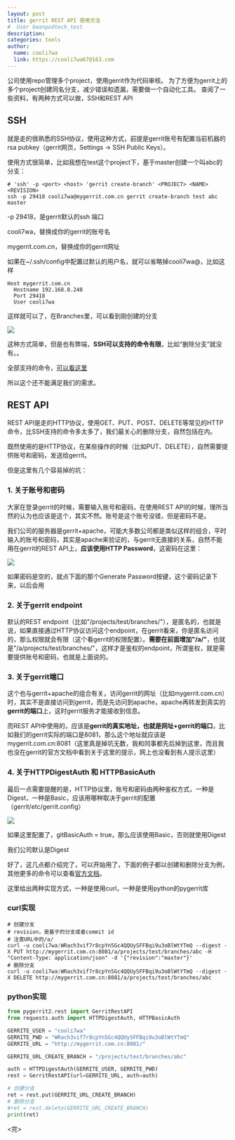 ```yaml
---
layout: post
title: gerrit REST API 使用方法
#  User beanpodtech_test
description:
categories: tools
author:
  name: cooli7wa
  link: https://cooli7wa67@163.com
---
```

公司使用repo管理多个project，使用gerrit作为代码审核。
为了方便为gerrit上的多个project创建同名分支，减少错误和遗漏，需要做一个自动化工具。
查阅了一些资料，有两种方式可以做，SSH和REST API

## SSH

就是走的很熟悉的SSH协议，使用这种方式，前提是gerrit账号有配置当前机器的rsa pubkey（gerrit网页，Settings -> SSH Public Keys）。

使用方式很简单，比如我想在test这个project下，基于master创建一个叫abc的分支：

```shell
# 'ssh' -p <port> <host> 'gerrit create-branch' <PROJECT> <NAME> <REVISION>
ssh -p 29418 cooli7wa@mygerrit.com.cn gerrit create-branch test abc master
```

-p 29418，是gerrit默认的ssh 端口

cooli7wa，替换成你的gerrit的账号名

mygerrit.com.cn，替换成你的gerrit网址

如果在~/.ssh/config中配置过默认的用户名，就可以省略掉cooli7wa@，比如这样

```shell
Host mygerrit.com.cn
  Hostname 192.168.8.248
  Port 29418
  User cooli7wa
```

这样就可以了，在Branches里，可以看到刚创建的分支

![]({{site.baseurl}}/images/md/./REST_API_001_7b47.png)

这种方式简单，但是也有弊端，**SSH可以支持的命令有限**，比如“删除分支”就没有。。

全部支持的命令，[可以看这里](https://gerrit-review.googlesource.com/Documentation/cmd-index.html)

所以这个还不能满足我们的需求。

## REST API

REST API是走的HTTP协议，使用GET、PUT、POST、DELETE等常见的HTTP命令，比SSH支持的命令多太多了，我们最关心的删除分支，自然包括在内。

既然使用的是HTTP协议，在某些操作的时候（比如PUT、DELETE），自然需要提供账号和密码，发送给gerrit。

但是这里有几个容易掉的坑：

### 1. 关于账号和密码

大家在登录gerrit的时候，需要输入账号和密码，在使用REST API的时候，理所当然的认为也应该是这个，其实不然。账号是这个账号没错，但是密码不是。

我们公司的服务器是gerrit+apache，可能大多数公司都是类似这样的组合，平时输入的账号和密码，其实是apache来验证的，与gerrit无直接的关系，自然不能用在gerrit的REST API上，**应该使用HTTP Password**，这密码在这里：

![]({{site.baseurl}}/images/md/REST_API_002_4da0.png)

如果密码是空的，就点下面的那个Generate Password按键，这个密码记录下来，以后会用

### 2. 关于gerrit endpoint

默认的REST endpoint（比如"/projects/test/branches/"），是匿名的，也就是说，如果直接通过HTTP协议访问这个endpoint，在gerrit看来，你是匿名访问的，那么权限就会有限（这个看gerrit的权限配置）。**需要在前面增加"/a/"**，也就是"/a/projects/test/branches/"，这样才是鉴权的endpoint，所谓鉴权，就是需要提供账号和密码，也就是上面说的。

### 3. 关于gerrit端口

这个也与gerrit+apache的组合有关，访问gerrit的网址（比如mygerrit.com.cn）时，其实不是直接访问到gerrit，而是先访问到apache，apache再转发到真实的**gerrit的端口**上，这时gerrit服务才能接收到信息。

而REST API中使用的，应该是**gerrit的真实地址，也就是网址+gerrit的端口**，比如我们的gerrit实际的端口是8081，那么这个地址就应该是mygerrit.com.cn:8081（这里真是掉坑无数，我和同事都先后掉到这里，而且我也没在gerrit的官方文档中看到关于这里的提示，网上也没看到有人提示这里）

### 4. 关于HTTPDigestAuth 和 HTTPBasicAuth

最后一点需要提醒的是，HTTP协议里，账号和密码由两种鉴权方式，一种是Digest，一种是Basic，应该用哪种取决于gerrit的配置（gerrit/etc/gerrit.config）

![]({{site.baseurl}}/images/md/REST_API_003_ae57.png)

如果这里配置了，gitBasicAuth = true，那么应该使用Basic，否则就使用Digest

我们公司默认是Digest



好了，这几点都介绍完了，可以开始用了，下面的例子都以创建和删除分支为例，其他更多的命令可以查看[官方文档](https://gerrit-review.googlesource.com/Documentation/rest-api.html)。

这里给出两种实现方式，一种是使用curl，一种是使用python的pygerrit库

### curl实现

```shell
# 创建分支
# revision，是基于的分支或者commit id
# 注意URL中的/a/
curl -u cooli7wa:WRach3vif7r8cpYn5Gc4QQUySFFBqi9u3oBlWtYTmQ --digest -X PUT http://mygerrit.com.cn:8081/a/projects/test/branches/abc -H "Content-Type: application/json" -d '{"revision":"master"}'
# 删除分支
curl -u cooli7wa:WRach3vif7r8cpYn5Gc4QQUySFFBqi9u3oBlWtYTmQ --digest -X DELETE http://mygerrit.com.cn:8081/a/projects/test/branches/abc
```

### python实现

```python
from pygerrit2.rest import GerritRestAPI
from requests.auth import HTTPDigestAuth, HTTPBasicAuth

GERRITE_USER = "cooli7wa"
GERRITE_PWD = "WRach3vif7r8cpYn5Gc4QQUySFFBqi9u3oBlWtYTmQ"
GERRITE_URL = "http://mygerrit.com.cn:8081/"

GERRITE_URL_CREATE_BRANCH = "/projects/test/branches/abc"

auth = HTTPDigestAuth(GERRITE_USER, GERRITE_PWD)
rest = GerritRestAPI(url=GERRITE_URL, auth=auth)

# 创建分支
ret = rest.put(GERRITE_URL_CREATE_BRANCH)
# 删除分支
#ret = rest.delete(GERRITE_URL_CREATE_BRANCH)
print(ret)
```

<完>
<script type="text/javascript" src="https://cdn.mathjax.org/mathjax/latest/MathJax.js?config=default"></script>
